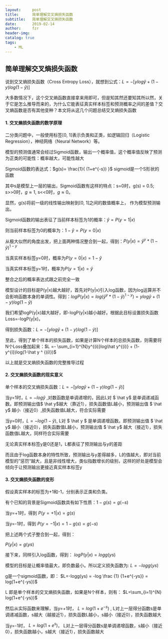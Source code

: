 ```yaml
---
layout:     post
title:      简单理解交叉熵损失函数
subtitle:   简单理解交叉熵损失函数
date:       2019-02-14
author:     fzr
header-img: 
catalog: true
tags:
    - ML
---
```

## 简单理解交叉熵损失函数

说到交叉熵损失函数（Cross Entropy Loss），就想到公式：$L=-[ylog \hat y + (1-y)log(1- \hat y)]$

大多数情况下，这个交叉熵函数直接拿来用即可，但是知其然还要知其所以然，关于它是怎么推导而来的，为什么它能表征真实样本标签和预测概率之间的差值？交叉熵函数是否有其他变种？本文将从这几个问题总结交叉熵损失函数

#### 1. 交叉熵损失函数的数学原理

二分类问题中，一般使用标签[0, 1]表示负类和正类，如逻辑回归（Logistic Regression），神经网络（Neural Network）等。

模型的预测值通常会经过Sigmoid函数，输出一个概率值，这个概率值反映了预测为正类的可能性：概率越大，可能性越大

Sigmoid函数的表达式：$g(s)= \frac{1}{ (1+e^{-s}) }$   sigmoid是一个S形状的函数

其中s是模型上一层的输出，Sigmoid函数有这样的特点：s=0时，g(s) = 0.5; s>>0时，$g\approx1$, s<<0时，$g \approx 0$。

显然，g(s)将前一级的线性输出映射到[0, 1]之间的数值概率上， 作为模型预测输出。

Sigmoid函数的输出表征了当前样本标签为1的概率：$\hat y = P(y=1|x)$

则当前样本标签为0的概率为：$1-\hat y = P(y=0|x)$

从极大似然的角度出发，把上面两种情况整合到一起，得到：$P(y|x)=\hat y ^ {y} * (1-\hat y)^{1-y}$

当真实样本标签y=0时，概率为$P(y=0|x)=1-\hat y$

当真实样本标签y=1时，概率为$P(y=1|x)=\hat y$

整合之后的概率表达式跟之前完全一致

模型设计的目标是P(y|x)越大越好，首先对P(y|x)引入log函数，因为log运算并不会影响函数本身的单调性。得到：$logP(y|x)=log(\hat y ^ {y} * (1-\hat y) ^ {1-y}) = ylog\hat y + (1-y)log(1-\hat y)$

我们希望logP(y|x)越大越好，即-logP(y|x)越小越好。根据此目标设置损失函数Loss=-logP(y|x)，

得到损失函数：$L=-[ylog\hat y + (1-y)log(1-\hat y)]$

至此，得到了单个样本的损失函数，如果是计算N个样本的总损失函数，则需要将N个Loss叠加起来：$L =- \sum_{i=1}^{N}y^{(i)}log\hat y^{(i)} + (1- y^{i})log(1-\hat y ^ {(i)})$

以上就是交叉熵损失函数的完整推导过程

#### 2. 交叉熵损失函数的现实意义

单个样本的交叉熵损失函数：$L=-[y log\hat y + (1-y)log(1-\hat y) ]$

当y=1时，$L=- log \hat y$ ,对数函数是单调递增的，因此L对 $ \hat y$ 是单调递减函数。即预测输出值$ \hat y$越大（靠近1），损失函数值L越小，预测输出值 $ \hat y$ 越小（接近0）,损失函数值L越大，符合实际需要

当y=0时，$L=-log(1- \hat y)$, L对 $ \hat y $ 是单调递增函数。即预测输出值 $ \hat y$ 越小（接近0），损失函数值L越小，预测输出值 $ \hat y​$ 越大（接近1），损失函数值L越大，同样符合实际需要

无论真实样本标签y是0还是1，L都表征了预测输出与y的差距

而且由于log函数本身的特性所致，预测输出与y差得越多，L的值越大，即对当前模型的”惩罚“越大，且是非线性增大，类似指数增长的级别，这样的好处是模型会倾向于让预测输出更接近真实样本标签y

#### 3. 交叉熵损失函数的变形

假设真实样本的标签为+1和-1，分别表示正类和负类。

有个已知的背景是Sigmoid函数具有如下性质：$1-g(s) = g(-s)$

当y=+1时，得到 $P(y=+1|x) = g(s)$

当y=-1时，得到 $P(y=-1|x) = 1-g(s) = g(-s)$

把上述两个式子整合到一起，得到：

$P(y|x) = g(ys)$

接下来，同样引入log函数，得到： $logP(y|x) = log g(ys)$

模型的目标是让概率值最大，即负数最小。所以定义损失函数为: $L=-logg(ys)$

g是一个sigmoid函数，即： $L=-logg(ys) = -log \frac {1} {1+e^{-ys}} = log(1+e^{-ys})$

L 即是单个样本的交叉熵损失函数，如果是N个样本，则有： $L=\sum_{i=1}^{N} log(1+e^{-ys})$

然后从实际函数来理解，当y=+1时， $L=log(1+e^{-s})$ , L对上一层得分函数s是单调递减函数，s越大（越接近1），损失函数L越小，s越小（接近0），损失函数越大

当y=-1时， $L=log(1+e^s)​$， L对上一层得分函数s是单调递增函数，s越小（接近0），损失函数越小，s越大（接近1），损失函数越大
